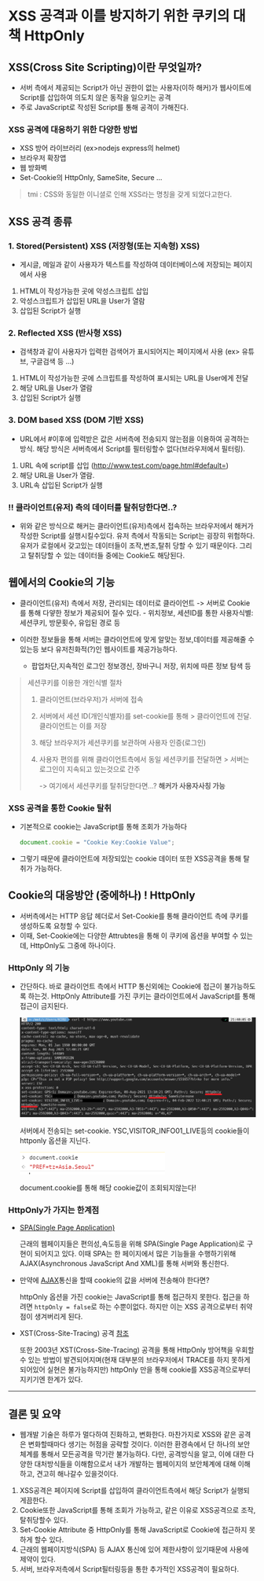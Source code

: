 # XSS 공격과 이를 방지하기 위한 쿠키의 대책 HttpOnly

## XSS(Cross Site Scripting)이란 무엇일까?

- 서버 측에서 제공되는 Script가 아닌 권한이 없는 사용자(이하 해커)가 웹사이트에 Script를 삽입하여 의도치 않은 동작을 일으키는 공격
- 주로 JavaScript로 작성된 Script를 통해 공격이 가해진다.

### XSS 공격에 대응하기 위한 다양한 방법

- XSS 방어 라이브러리 (ex>nodejs express의 helmet)
- 브라우저 확장앱
- 웹 방화벽
- Set-Cookie의 HttpOnly, SameSite, Secure ...

> tmi : CSS와 동일한 이니셜로 인해 XSS라는 명칭을 갖게 되었다고한다.

## XSS 공격 종류

### 1. Stored(Persistent) XSS (저장형(또는 지속형) XSS)

- 게시글, 메일과 같이 사용자가 텍스트를 작성하여 데이터베이스에 저장되는 페이지에서 사용

1.  HTML이 작성가능한 곳에 악성스크립트 삽입
2.  악성스크립트가 삽입된 URL을 User가 열람
3.  삽입된 Script가 실행

### 2. Reflected XSS (반사형 XSS)

- 검색창과 같이 사용자가 입력한 검색어가 표시되어지는 페이지에서 사용 (ex> 유튜브, 구글검색 등 ...)

1.  HTML이 작성가능한 곳에 스크립트를 작성하여 표시되는 URL을 User에게 전달
2.  해당 URL을 User가 열람
3.  삽입된 Script가 실행

### 3. DOM based XSS (DOM 기반 XSS)

- URL에서 #이후에 입력받은 값은 서버측에 전송되지 않는점을 이용하여 공격하는 방식. 해당 방식은 서버측에서 Script를 필터링할수 없다(브라우저에서 필터링).

1. URL 속에 script를 삽입 (http://www.test.com/page.html#default=<script>alert("XSS공격")</script>)
2. 해당 URL을 User가 열람.
3. URL속 삽입된 Script가 실행

### !! 클라이언트(유저) 측의 데이터를 탈취당한다면..?

- 위와 같은 방식으로 해커는 클라이언트(유저)측에서 접속하는 브라우저에서 해커가 작성한 Script를 실행시킬수있다. 유저 측에서 작동되는 Script는 굉장히 위험하다. 유저가 로컬에서 갖고있는 데이터들이 조작,변조,탈취 당할 수 있기 때문이다. 그리고 탈취당할 수 있는 데이터들 중에는 Cookie도 해당된다.

## 웹에서의 Cookie의 기능

- 클라이언트(유저) 측에서 저장, 관리되는 데이터로
  클라이언트 -> 서버로 Cookie를 통해 다얗한 정보가 제공되어 질수 있다. - 위치정보, 세션ID를 통한 사용자식별: 세션쿠키, 방문횟수, 유입된 경로 등

- 이러한 정보들을 통해 서버는 클라이언트에 맞게 알맞는 정보,데이터를 제공해줄 수 있는등 보다 유저친화적(?)인 웹사이트를 제공가능하다.
  - 팝업차단,지속적인 로그인 정보갱신, 장바구니 저장, 위치에 따른 정보 탐색 등

> 세션쿠키를 이용한 개인식별 절차
>
> 1. 클라이언트(브라우저)가 서버에 접속
>
> 2. 서버에서 세션 ID(개인식별자)를 set-cookie를 통해 > 클라이언트에 전달. 클라이언트는 이를 저장
>
> 3. 해당 브라우저가 세션쿠키를 보관하며 사용자 인증(로그인)
>
> 4. 사용자 편의를 위해 클라이언트측에서 동일 세션쿠키를 전달하면 > 서버는 로그인이 지속되고 있는것으로 간주
>
>    -> 여기에서 세션쿠키를 탈취당한다면…? **해커가 사용자사칭 가능**

### XSS 공격을 통한 Cookie 탈취

- 기본적으로 cookie는 JavaScript를 통해 조회가 가능하다
  ```javascript
  document.cookie = "Cookie Key:Cookie Value";
  ```
- 그렇기 때문에 클라이언트에 저장되있는 cookie 데이터 또한 XSS공격을 통해 탈취가 가능하다.

## Cookie의 대응방안 (중에하나) ! HttpOnly

- 서버측에서는 HTTP 응답 헤더로서 Set-Cookie를 통해 클라이언트 측에 쿠키를 생성하도록 요청할 수 있다.
- 이때, Set-Cookie에는 다양한 Attrubtes을 통해 이 쿠키에 옵션을 부여할 수 있는데, HttpOnly도 그중에 하나이다.

### HttpOnly 의 기능

- 간단하다. 바로 클라이언트 측에서 HTTP 통신외에는 Cookie에 접근이 불가능하도록 하는것. HttpOnly Attribute를 가진 쿠키는 클라이언트에서 JavaScript를 통해 접근이 금지된다.

  ![http응답헤더들](./image/image1.PNG)

  서버에서 전송되는 set-cookie. YSC,VISITOR_INFO01_LIVE등의 cookie들이 httponly 옵션을 지닌다.

  ![document.cookie를 통한 조회](./image/image2.png)

  document.cookie를 통해 해당 cookie값이 조회되지않는다!

### HttpOnly가 가지는 한계점

- [SPA(Single Page Application)](https://dev-dain.tistory.com/46)

  근래의 웹페이지들은 편의성,속도등을 위해 SPA(Single Page Application)로 구현이 되어지고 있다. 이때 SPA는 한 페이지에서 많은 기능들을 수행하기위해 AJAX(Asynchronous JavaScript And XML)를 통해 서버와 통신한다.

- 만약에 [AJAX](https://developer.mozilla.org/en-US/docs/Web/Guide/AJAX/Getting_Started)통신을 할때 cookie의 값을 서버에 전송해야 한다면?

  httpOnly 옵션을 가진 cookie는 JavaScript를 통해 접근하지 못한다. 접근을 하려면 `httpOnly = false`로 하는 수뿐이없다. 하지만 이는 XSS 공격으로부터 취약점이 생겨버리게 된다.

- XST(Cross-Site-Tracing) 공격 [참조](https://webhack.dynu.net/?idx=20161111.001)

  또한 2003년 XST(Cross-Site-Tracing) 공격을 통해 HttpOnly 방어책을 우회할수 있는 방법이 발견되어지며(현재 대부분의 브라우저에서 TRACE를 하지 못하게 되어있어 실현은 불가능하지만) httpOnly 만을 통해 cookie를 XSS공격으로부터 지키기엔 한계가 있다.

---

## 결론 및 요약

- 웹개발 기술은 하루가 멀다하여 진화하고, 변화한다. 마찬가지로 XSS와 같은 공격은 변화할때마다 생기는 허점을 공략할 것이다. 이러한 환경속에서 단 하나의 보안체계를 통해서 모든공격을 막기란 불가능하다. 다만, 공격방식을 알고, 이에 대한 다양한 대처방식들을 이해함으로서 내가 개발하는 웹페이지의 보안체계에 대해 이해하고, 견고히 해나갈수 있을것이다.

1. XSS공격은 페이지에 Script를 삽입하여 클라이언트측에서 해당 Script가 실행되게끔한다.
2. Cookie또한 JavaScript를 통해 조회가 가능하고, 같은 이유로 XSS공격으로 조작,탈취당할수 있다.
3. Set-Cookie Attribute 중 HttpOnly를 통해 JavaScript로 Cookie에 접근하지 못하게 할수 있다.
4. 근래의 웹페이지방식(SPA) 등 AJAX 통신에 있어 제한사항이 있기때문에 사용에 제약이 있다.
5. 서버, 브라우저측에서 Script필터링등을 통한 추가적인 XSS공격이 필요하다.
